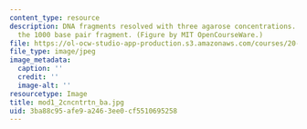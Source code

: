 ```yaml
---
content_type: resource
description: DNA fragments resolved with three agarose concentrations. The line indicates
  the 1000 base pair fragment. (Figure by MIT OpenCourseWare.)
file: https://ol-ocw-studio-app-production.s3.amazonaws.com/courses/20-109-laboratory-fundamentals-in-biological-engineering-fall-2007/3ba88c95afe9a2463ee0cf5510695258_mod1_2cncntrtn_ba.jpg
file_type: image/jpeg
image_metadata:
  caption: ''
  credit: ''
  image-alt: ''
resourcetype: Image
title: mod1_2cncntrtn_ba.jpg
uid: 3ba88c95-afe9-a246-3ee0-cf5510695258
---
```

